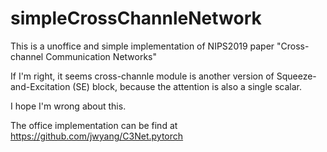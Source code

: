 # simpleCrossChannleNetwork

This is a unoffice and simple implementation of NIPS2019 paper "Cross-channel Communication Networks"

If I'm right, it seems cross-channle module is another version of Squeeze-and-Excitation (SE) block, because the attention is also a single scalar.

I hope I'm wrong about this.

The office implementation can be find at https://github.com/jwyang/C3Net.pytorch
